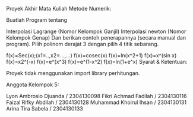 Proyek Akhir Mata Kuliah Metode Numerik:

Buatlah Program tentang

Interpolasi Lagrange (Nomor Kelompok Ganjil)
Interpolasi newton (Nomor Kelompok Genap)
Dan berikan contoh penerapannya (secara manual dan program). Pilih polinom derajat 3 dengan pilih 4 titik sebarang.

f(x)=Sec(x);(x1=..,x2=...,...)
f(x)=cosec(x)
f(x)=ln(x^2+1)
f(x)=x^(sin x)
f(x)=x2^(-x)
f(x)=e^(x^3)
f(x)=e^(1-x^2)
f(x)=ln(1+e^x)
Syarat & Ketentuan:

Proyek tidak menggunakan import library perhitungan.

Anggota Kelompok 5:

Lyon Ambrosio Djuanda / 2304130098
Fikri Achmad Fadilah / 2304130116
Faizal Rifky Abdilah / 2304130128
Muhammad Khoirul Ihsan / 2304130131
Arina Tira Sabela / 2304130133
